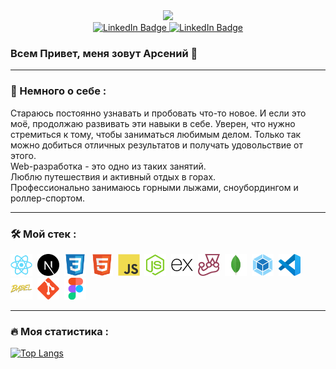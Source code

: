 <div id="header" align="center">
 <img src="https://media.giphy.com/media/1GEATImIxEXVR79Dhk/giphy.gif" width="400"/> 
</div>
<div id="badges" align="center">
  <a href="https://vk.com/sochi_ski" target="_blank">
    <img src="https://img.shields.io/badge/ВКОНТАКТЕ-white?style=flat&logo=VK&logoColor=blue" alt="LinkedIn Badge"/>
  <!-- </a>
   <a href="https://www.instagram.com/sochiski_/" target="_blank">
    <img src="https://img.shields.io/badge/Instagram-white?style=flat&logo=Instagram&logoColor=red" alt="LinkedIn Badge"/>
  </a> -->
 <a href="#">
    <img src="https://img.shields.io/badge/LinkedIn-blue?style==flat&logo=linkedin&logoColor=white" alt="LinkedIn Badge"/>
  </a>
</div>


### Всем Привет, меня зовут Арсений 👋
---

### :speech_balloon: Немного о себе :
Стараюсь постоянно узнавать и пробовать что-то новое. И если это моё, продолжаю развивать эти навыки в себе. Уверен, что нужно стремиться к тому, чтобы заниматься любимым делом. Только так можно добиться отличных результатов и получать удовольствие от этого.<br />
Web-разработка - это одно из таких занятий.<br />
Люблю путешествия и активный отдых в горах.<br />
Профессионально занимаюсь горными лыжами, сноубордингом и роллер-спортом.





---

### :hammer_and_wrench: Мой стек :
<div>
  <img src="https://github.com/devicons/devicon/blob/master/icons/react/react-original.svg" title="React" alt="React" width="35" height="35"/>&nbsp;
 <img src="https://github.com/devicons/devicon/blob/master/icons/nextjs/nextjs-original.svg" title="NextJS" alt="NextJS" width="35" height="35"/>&nbsp;
  <img src="https://github.com/devicons/devicon/blob/master/icons/css3/css3-original.svg"  title="CSS3" alt="CSS" width="35" height="35"/>&nbsp;
  <img src="https://github.com/devicons/devicon/blob/master/icons/html5/html5-original.svg" title="HTML5" alt="HTML" width="35" height="35"/>&nbsp;
  <img src="https://github.com/devicons/devicon/blob/master/icons/javascript/javascript-original.svg" title="JavaScript" alt="JavaScript" width="35" height="35"/>&nbsp;
  <img src="https://github.com/devicons/devicon/blob/master/icons/nodejs/nodejs-original.svg" title="NodeJS" alt="NodeJS" width="35" height="35"/>&nbsp;
  <img src="https://github.com/devicons/devicon/blob/master/icons/express/express-original.svg" title="Express" **alt="Express" width="35" height="35"/>&nbsp;
  <img src="https://github.com/devicons/devicon/blob/master/icons/jest/jest-plain.svg" title="Jest" **alt="Jest" width="35" height="35"/>&nbsp;
  <img src="https://github.com/devicons/devicon/blob/master/icons/mongodb/mongodb-original.svg" title="MongoDB" **alt="MongoDB" width="35" height="35"/>&nbsp;
  <img src="https://github.com/devicons/devicon/blob/master/icons/webpack/webpack-original.svg" title="Webpack" alt="Webpack" width="35" height="35"/>&nbsp;
 <img src="https://github.com/devicons/devicon/blob/master/icons/vscode/vscode-original.svg" title="VSCode" alt="VSCode" width="35" height="35"/>&nbsp;
 <img src="https://github.com/devicons/devicon/blob/master/icons/babel/babel-original.svg" title="Babel" alt="Babel" width="35" height="35"/>&nbsp;
  <img src="https://github.com/devicons/devicon/blob/master/icons/git/git-original.svg" title="Git" **alt="Git" width="35" height="35"/>&nbsp;
 <!-- <img src="https://github.com/devicons/devicon/blob/master/icons/redux/redux-original.svg" title="Redux" **alt="Redux" width="35" height="35"/>&nbsp; -->
  <img src="https://github.com/devicons/devicon/blob/master/icons/figma/figma-original.svg" title="Figma" **alt="Figma" width="35" height="35"/>
</div>

---

### :fire: Моя статистика :
[![Top Langs](https://github-readme-stats.vercel.app/api/top-langs/?username=Frik580&layout=compact&theme=vision-friendly-light)](https://github.com/anuraghazra/github-readme-stats)

<!--
**Frik580/Frik580** is a ✨ _special_ ✨ repository because its `README.md` (this file) appears on your GitHub profile.

Here are some ideas to get you started:

- 🔭 I’m currently working on ...
- 🌱 I’m currently learning ...
- 👯 I’m looking to collaborate on ...
- 🤔 I’m looking for help with ...
- 💬 Ask me about ...
- 📫 How to reach me: ...
- 😄 Pronouns: ...
- ⚡ Fun fact: ...
-->
